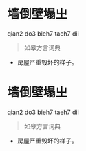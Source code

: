 # 墙倒壁塌㞢
qian2 do3 bieh7 taeh7 dii
> 如皋方言词典
- 房屋严重毁坏的样子。

# 墙倒壁塌㞢
qian2 do3 bieh7 taeh7 dii
> 如皋方言词典
- 房屋严重毁坏的样子。

